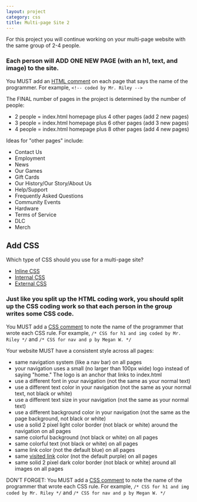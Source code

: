 ```yaml
---
layout: project
category: css
title: Multi-page Site 2
---
```


For this project you will continue working on your multi-page website with the same group of 2-4 people.

### Each person will ADD ONE NEW PAGE (with an h1, text, and image) to the site.

You MUST add an [HTML comment](https://www.w3schools.com/html/html_comments.asp) on each page that says the name of the programmer. For example, `<!-- coded by Mr. Riley -->`

The FINAL number of pages in the project is determined by the number of people:
  - 2 people = index.html homepage plus 4 other pages (add 2 new pages)
  - 3 people = index.html homepage plus 6 other pages (add 3 new pages)
  - 4 people = index.html homepage plus 8 other pages (add 4 new pages)

Ideas for "other pages" include:

  - Contact Us
  - Employment
  - News
  - Our Games
  - Gift Cards
  - Our History/Our Story/About Us
  - Help/Support
  - Frequently Asked Questions
  - Community Events
  - Hardware
  - Terms of Service
  - DLC
  - Merch


## Add CSS

Which type of CSS should you use for a multi-page site?
  -   [Inline CSS](https://www.w3schools.com/html/tryit.asp?filename=tryhtml_css_inline)
  -   [Internal CSS](https://www.w3schools.com/html/tryit.asp?filename=tryhtml_css_internal)
  -   [External CSS](https://www.w3schools.com/html/tryit.asp?filename=tryhtml_css_external)

### Just like you split up the HTML coding work, you should split up the CSS coding work so that each person in the group writes some CSS code.

You MUST add a [CSS comment](https://css-tricks.com/snippets/css/comments-in-css/) to note the name of the programmer that wrote each CSS rule. For example, `/* CSS for h1 and img coded by Mr. Riley */` and `/* CSS for nav and p by Megan W. */`

Your website MUST have a consistent style across all pages:

  - same navigation system (like a nav bar) on all pages
  - your navigation uses a small (no larger than 100px wide) logo instead of saying "home." The logo is an anchor that links to index.html
  - use a different font in your navigation (not the same as your normal text)
  - use a different text color in your navigation (not the same as your normal text, not black or white)
  - use a different text size in your navigation (not the same as your normal text)
  - use a different background color in your navigation (not the same as the page background, not black or white)
  - use a solid 2 pixel light color border (not black or white) around the navigation on all pages
  - same colorful background (not black or white) on all pages
  - same colorful text (not black or white) on all pages
  - same link color (not the default blue) on all pages
  - same [visited link](https://www.w3schools.com/css/css_link.asp) color (not the default purple) on all pages
  - same solid 2 pixel dark color border (not black or white) around all images on all pages


DON'T FORGET: You MUST add a [CSS comment](https://css-tricks.com/snippets/css/comments-in-css/) to note the name of the programmer that wrote each CSS rule. For example, `/* CSS for h1 and img coded by Mr. Riley */` and `/* CSS for nav and p by Megan W. */`
